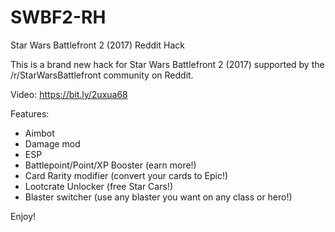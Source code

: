 # SWBF2-RH
Star Wars Battlefront 2 (2017) Reddit Hack

This is a brand new hack for Star Wars Battlefront 2 (2017) supported by the /r/StarWarsBattlefront community on Reddit.

Video: https://bit.ly/2uxua68

Features:
* Aimbot
* Damage mod
* ESP
* Battlepoint/Point/XP Booster (earn more!)
* Card Rarity modifier (convert your cards to Epic!)
* Lootcrate Unlocker (free Star Cars!)
* Blaster switcher (use any blaster you want on any class or hero!)

Enjoy!
